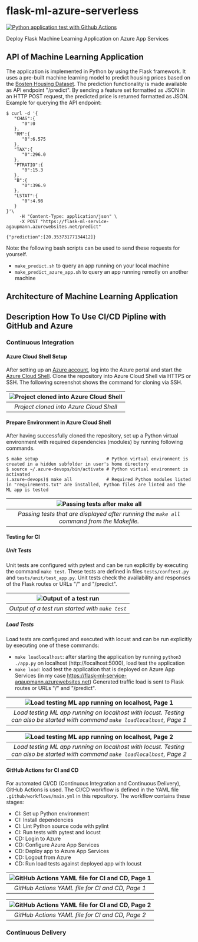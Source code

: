 # flask-ml-azure-serverless
[![Python application test with Github Actions](https://github.com/andreas-31/flask-ml-azure-serverless/actions/workflows/main.yml/badge.svg)](https://github.com/andreas-31/flask-ml-azure-serverless/actions/workflows/main.yml)

Deploy Flask Machine Learning Application on Azure App Services

## API of Machine Learning Application
The application is implemented in Python by using the Flask framework. It uses a pre-built machine learning model to predict housing prices based on the [Bosten Housing Dataset](https://www.kaggle.com/prasadperera/the-boston-housing-dataset). The prediction functionality is made available as API endpoint "/predict". By sending a feature set formatted as JSON in an HTTP POST request, the predicted price is returned formatted as JSON. Example for querying the API endpoint:
```
$ curl -d '{
   "CHAS":{
      "0":0
   },
   "RM":{
      "0":6.575
   },
   "TAX":{
      "0":296.0
   },
   "PTRATIO":{
      "0":15.3
   },
   "B":{
      "0":396.9
   },
   "LSTAT":{
      "0":4.98
   }
}'\
     -H "Content-Type: application/json" \
     -X POST "https://flask-ml-service-agaupmann.azurewebsites.net/predict"

{"prediction":[20.35373177134412]}
```
Note: the following bash scripts can be used to send these requests for yourself.
- ```make_predict.sh``` to query an app running on your local machine
- ```make_predict_azure_app.sh``` to query an app running remotly on another machine

## Architecture of Machine Learning Application

## Description How To Use CI/CD Pipline with GitHub and Azure
### Continuous Integration
#### Azure Cloud Shell Setup
After setting up an [Azure account](https://azure.microsoft.com/en-us/free/), log into the Azure portal and start the [Azure Cloud Shell](https://docs.microsoft.com/en-us/azure/cloud-shell/overview). Clone the repository into Azure Cloud Shell via HTTPS or SSH. The following screenshot shows the command for cloning via SSH.

| ![Project cloned into Azure Cloud Shell](https://user-images.githubusercontent.com/20167788/115139793-3ef63b00-a034-11eb-9766-dbfe9cc983f1.PNG) | 
|:--:| 
| *Project cloned into Azure Cloud Shell* |

#### Prepare Environment in Azure Cloud Shell
After having successfully cloned the repository, set up a Python virtual environment with required dependencies (modules) by running following commands.
```
$ make setup                          # Python virtual environment is created in a hidden subfolder in user's home directory
$ source ~/.azure-devops/bin/activate # Python virtual environment is activated
(.azure-devops)$ make all             # Required Python modules listed in "requirements.txt" are installed, Python files are linted and the ML app is tested
```

| ![Passing tests after make all](https://user-images.githubusercontent.com/20167788/115149682-81843b80-a065-11eb-8e58-e7be4a368939.PNG) | 
|:--:| 
| *Passing tests that are displayed after running the ```make all``` command from the Makefile.* |

#### Testing for CI
##### Unit Tests
Unit tests are configured with pytest and can be run explicitly by executing the command ```make test```. These tests are defined in files ```tests/conftest.py``` and ```tests/unit/test_app.py```. Unit tests check the availability and responses of the Flask routes or URLs "/" and "/predict".

| ![Output of a test run](https://user-images.githubusercontent.com/20167788/115150446-b8a81c00-a068-11eb-8e4b-0eacd65aa881.PNG) | 
|:--:| 
| *Output of a test run started with ```make test```* |

##### Load Tests
Load tests are configured and executed with locust and can be run explicitly by executing one of these commands:
- ```make loadlocalhost```: after starting the application by running ```python3 ./app.py``` on localhost (http://localhost:5000), load test the application 
- ```make load```: load test the application that is deployed on Azure App Services (in my case https://flask-ml-service-agaupmann.azurewebsites.net)
Generated traffic load is sent to Flask routes or URLs "/" and "/predict".

| ![Load testing ML app running on localhost, Page 1](https://user-images.githubusercontent.com/20167788/115356054-9246c580-a1bb-11eb-9e4b-10a2ca41dd31.png) | 
|:--:| 
| *Load testing ML app running on localhost with locust. Testing can also be started with command ```make loadlocalhost```, Page 1* |

| ![Load testing ML app running on localhost, Page 2](https://user-images.githubusercontent.com/20167788/115356065-9541b600-a1bb-11eb-8d7a-f5980fbc6409.png) | 
|:--:| 
| *Load testing ML app running on localhost with locust. Testing can also be started with command ```make loadlocalhost```, Page 2* |

#### GitHub Actions for CI and CD
For automated CI/CD (Continuous Integration and Continuous Delivery), GitHub Actions is used. The CI/CD workflow is defined in the YAML file ```.github/workflows/main.yml``` in this repository. The workflow contains these stages:
- CI: Set up Python environment
- CI: Install dependencies
- CI: Lint Python source code with pylint
- CI: Run tests with pytest and locust
- CD: Login to Azure
- CD: Configure Azure App Services
- CD: Deploy app to Azure App Services
- CD: Logout from Azure
- CD: Run load tests against deployed app with locust

| ![GitHub Actions YAML file for CI and CD, Page 1](https://user-images.githubusercontent.com/20167788/115237132-7b04cb00-a11c-11eb-877a-1c0f1faf5823.png) | 
|:--:| 
| *GitHub Actions YAML file for CI and CD, Page 1* |

| ![GitHub Actions YAML file for CI and CD, Page 2](https://user-images.githubusercontent.com/20167788/115237153-822bd900-a11c-11eb-90d6-e74c61d5f5f7.png) | 
|:--:| 
| *GitHub Actions YAML file for CI and CD, Page 2* |

### Continuous Delivery
